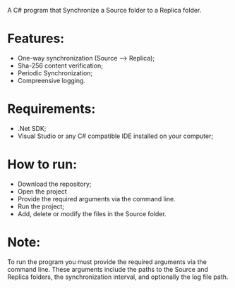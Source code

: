 A C# program that Synchronize a Source folder to a Replica folder.

# Features:
-  One-way synchronization (Source --> Replica);
-  Sha-256 content verification;
-  Periodic Synchronization;
-  Compreensive logging.

# Requirements:
- .Net SDK;
- Visual Studio or any C# compatible IDE installed on your computer;

# How to run:
- Download the repository;
- Open the project
- Provide the required arguments via the command line.
- Run the project;
- Add, delete or modify the files in the Source folder.

# Note: 
To run the program you must provide the required arguments via the command line.
These arguments include the paths to the Source and Replica folders, the synchronization interval, and optionally the log file path.
